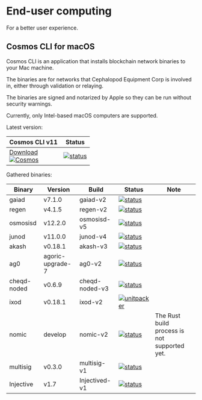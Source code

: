 # End-user computing
For a better user experience.

## Cosmos CLI for macOS
Cosmos CLI is an application that installs blockchain network binaries to your Mac machine.

The binaries are for networks that Cephalopod Equipment Corp is involved in, either through validation
or relaying.

The binaries are signed and notarized by Apple so they can be run without security warnings.

Currently, only Intel-based macOS computers are supported.

Latest version:

| Cosmos CLI v11                                                                                                                                                                                                                                       | Status |
|-----------------------------------------------------------------------------------------------------------------------------------------------------------------------------------------------------------------------------------------------------|--------|
| [Download<br>![Cosmos](https://external-content.duckduckgo.com/iu/?u=https%3A%2F%2Fcryptopedia.gr%2Fwp-content%2Fuploads%2FCosmos_avatar-192x192.jpg&f=1&nofb=1)](https://github.com/informalsystems/euc/releases/download/cosmos-v11/cosmos-v11.pkg) | [![status](https://github.com/informalsystems/euc/actions/workflows/appreleaser.yml/badge.svg)](https://github.com/informalsystems/euc/actions/workflows/appreleaser.yml) |


Gathered binaries:

| Binary      | Version          | Build          | Status                                                                                                                                                                                        | Note |
|-------------|------------------|----------------|-----------------------------------------------------------------------------------------------------------------------------------------------------------------------------------------------|--|
| gaiad       | v7.1.0           | gaiad-v2       | [![status](https://github.com/informalsystems/euc/actions/workflows/unitpacker-chains.yml/badge.svg?branch=gaiad-v2)](https://github.com/informalsystems/euc/actions/workflows/unitpacker-chains.yml)       |  |
| regen       | v4.1.5           | regen-v2       | [![status](https://github.com/informalsystems/euc/actions/workflows/unitpacker-chains.yml/badge.svg?branch=regen-v2)](https://github.com/informalsystems/euc/actions/workflows/unitpacker-chains.yml)       |  |
| osmosisd    | v12.2.0          | osmosisd-v5    | [![status](https://github.com/informalsystems/euc/actions/workflows/unitpacker-chains.yml/badge.svg?branch=osmosisd-v5)](https://github.com/informalsystems/euc/actions/workflows/unitpacker-chains.yml)    |  |
| junod       | v11.0.0           | junod-v4       | [![status](https://github.com/informalsystems/euc/actions/workflows/unitpacker-chains.yml/badge.svg?branch=junod-v4)](https://github.com/informalsystems/euc/actions/workflows/unitpacker-chains.yml)       |  |
| akash       | v0.18.1          | akash-v3       | [![status](https://github.com/informalsystems/euc/actions/workflows/unitpacker-chains.yml/badge.svg?branch=akash-v3)](https://github.com/informalsystems/euc/actions/workflows/unitpacker-chains.yml)       |  |
| ag0         | agoric-upgrade-7 | ag0-v2         | [![status](https://github.com/informalsystems/euc/actions/workflows/unitpacker-chains.yml/badge.svg?branch=ag0-v2)](https://github.com/informalsystems/euc/actions/workflows/unitpacker-chains.yml)         |  |
| cheqd-noded | v0.6.9           | cheqd-noded-v3 | [![status](https://github.com/informalsystems/euc/actions/workflows/unitpacker-chains.yml/badge.svg?branch=cheqd-noded-v3)](https://github.com/informalsystems/euc/actions/workflows/unitpacker-chains.yml) |  |
| ixod        | v0.18.1          | ixod-v2        | [![unitpacker](https://github.com/informalsystems/euc/actions/workflows/unitpacker-chains.yml/badge.svg?branch=ixod-v2)](https://github.com/informalsystems/euc/actions/workflows/unitpacker-chains.yml)    |  |
| nomic       | develop          | nomic-v2       | [![status](https://github.com/informalsystems/euc/actions/workflows/unitpacker-chains.yml/badge.svg?branch=nomic-v2)](https://github.com/informalsystems/euc/actions/workflows/unitpacker-chains.yml)       | The Rust build process is not supported yet. |
| multisig     | v0.3.0          | multisig-v1    | [![status](https://github.com/informalsystems/euc/actions/workflows/unitpacker-go.yml/badge.svg?branch=multisig-v1)](https://github.com/informalsystems/euc/actions/workflows/unitpacker-go.yml)  |  |
| Injective     | v1.7            | Injectived-v1  | [![status](https://github.com/informalsystems/euc/actions/workflows/unitpacker-chains.yml/badge.svg?branch=injectived-v1)](https://github.com/informalsystems/euc/actions/workflows/unitpacker-chains.yml)  |  |
